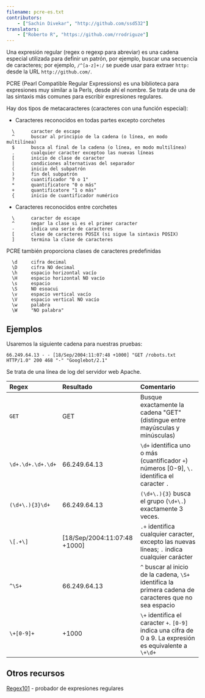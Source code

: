 ```yaml
---
filename: pcre-es.txt
contributors:
    - ["Sachin Divekar", "http://github.com/ssd532"]
translators:
    - ["Roberto R", "https://github.com/rrodriguze"]
---
```


Una expresión regular (regex o regexp para abreviar) es una cadena especial
utilizada para definir un patrón, por ejemplo, buscar una secuencia de
caracteres; por ejemplo, `/^[a-z]+:/` se puede usar para extraer `http:`
desde la URL `http://github.com/`.

PCRE (Pearl Compatible Regular Expressions) es una biblioteca para expresiones
muy similar a la Perls, desde ahí el nombre. Se trata de una de las sintaxis
más comunes para escribir expresiones regulares.

Hay dos tipos de metacaracteres (caracteres con una función especial):

* Caracteres reconocidos en todas partes excepto corchetes

```
  \      caracter de escape
  ^      buscar al principio de la cadena (o línea, en modo multilínea)
  $      busca al final de la cadena (o línea, en modo multilínea)
  .      cualquier caracter exceptoo las nuevas líneas
  [      inicio de clase de caracter
  |      condiciones alternativas del separador
  (      inicio del subpatrón
  )      fin del subpatrón
  ?      cuantificador "0 o 1"
  *      quantificatore "0 o más"
  +      quantificatore "1 o más"
  {      inicio de cuantificador numérico
```

* Caracteres reconocidos entre corchetes

```
  \      caracter de escape
  ^      negar la clase si es el primer caracter
  -      indica una serie de caracteres
  [      clase de caracteres POSIX (si sigue la sintaxis POSIX)
  ]      termina la clase de caracteres
```

PCRE también proporciona clases de caracteres predefinidas

```
  \d     cifra decimal
  \D     cifra NO decimal
  \h     espacio horizontal vacío
  \H     espacio horizontal NO vacío
  \s     espacio
  \S     NO esoacui
  \v     espacio vertical vacío
  \V     espacio vertical NO vacío
  \w     palabra
  \W     "NO palabra"
```

## Ejemplos

Usaremos la siguiente cadena para nuestras pruebas:

```
66.249.64.13 - - [18/Sep/2004:11:07:48 +1000] "GET /robots.txt HTTP/1.0" 200 468 "-" "Googlebot/2.1"
```

Se trata de una línea de log del servidor web Apache.

| Regex | Resultado          | Comentario |
| :---- | :-------------- | :------ |
| `GET`   | GET | Busque exactamente la cadena "GET" (distingue entre mayúsculas y minúsculas) |
| `\d+.\d+.\d+.\d+` | 66.249.64.13 | `\d+` identifica uno o más (cuantificador `+`) números [0-9], `\.` identifica el caracter `.` |
| `(\d+\.){3}\d+` | 66.249.64.13 | `(\d+\.){3}` busca el grupo (`\d+\.`) exactamente 3 veces. |
| `\[.+\]` | [18/Sep/2004:11:07:48 +1000] | `.+` identifica cualquier caracter, excepto las nuevas líneas; `.` indica cualquier carácter |
| `^\S+` | 66.249.64.13 | `^` buscar al inicio de la cadena, `\S+` identifica la primera cadena de caracteres que no sea espacio |
| `\+[0-9]+` | +1000 | `\+` identifica el caracter `+`. `[0-9]` indica una cifra de 0 a 9. La expresión es equivalente a `\+\d+` |

## Otros recursos
[Regex101](https://regex101.com/) - probador de expresiones regulares
